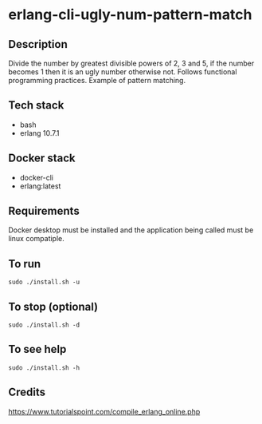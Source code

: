 # erlang-cli-ugly-num-pattern-match

## Description
Divide the number by greatest divisible powers of 2, 3 and 5, if the number becomes 1 then it is an ugly number otherwise not. Follows functional programming practices. Example of pattern matching.

## Tech stack
- bash
- erlang 10.7.1

## Docker stack
- docker-cli
- erlang:latest

## Requirements
Docker desktop must be installed and the application
being called must be linux compatiple.

## To run
`sudo ./install.sh -u`

## To stop (optional)
`sudo ./install.sh -d`

## To see help
`sudo ./install.sh -h`

## Credits
https://www.tutorialspoint.com/compile_erlang_online.php
